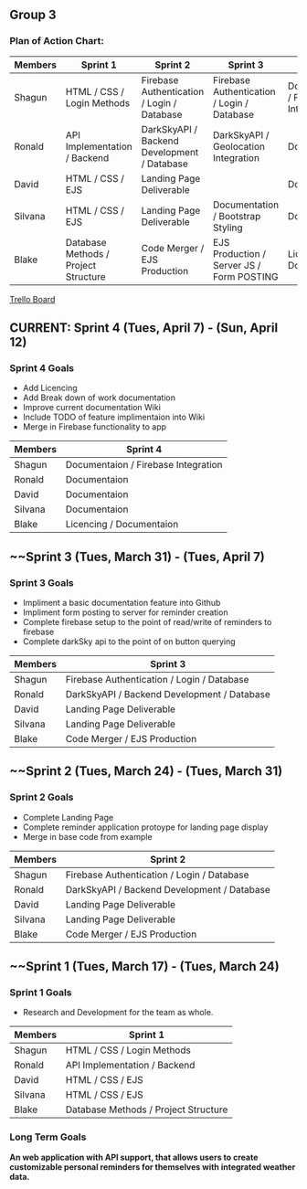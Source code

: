 ## Group 3

### Plan of Action Chart:

| Members | Sprint 1 | Sprint 2 | Sprint 3 | Sprint 4 |
| ------- | -------- | -------- | -------- | -------- |
| Shagun  | HTML / CSS / Login Methods | Firebase Authentication / Login / Database| Firebase Authentication / Login / Database | Documentaion / Firebase Integration |
| Ronald  | API Implementation / Backend |  DarkSkyAPI / Backend Development / Database | DarkSkyAPI / Geolocation Integration | Documentaion |
| David   | HTML / CSS / EJS |  Landing Page Deliverable  |  | Documentaion |
| Silvana | HTML / CSS / EJS | Landing Page Deliverable | Documentation / Bootstrap Styling | Documentaion |
| Blake   | Database Methods / Project Structure | Code Merger / EJS Production | EJS Production / Server JS / Form POSTING | Licencing / Documentaion |

[Trello Board](https://trello.com/invite/b/Bf31PkJP/b57518b64f5b2c1cb753b06326ea1366/reminders-application)

## CURRENT: Sprint 4 (Tues, April 7) - (Sun, April 12)

### Sprint 4 Goals

- Add Licencing
- Add Break down of work documentation
- Improve current documentation Wiki
- Include TODO of feature implimentaion into Wiki
- Merge in Firebase functionality to app

| Members | Sprint 4 |
| ------- | -------- |
| Shagun  | Documentaion / Firebase Integration |
| Ronald  | Documentaion |
| David   | Documentaion |
| Silvana | Documentaion |
| Blake   | Licencing / Documentaion |

## ~~Sprint 3 (Tues, March 31) - (Tues, April 7)

### Sprint 3 Goals

- Impliment a basic documentation feature into Github
- Impliment form posting to server for reminder creation
- Complete firebase setup to the point of read/write of reminders to firebase
- Complete darkSky api to the point of on button querying

| Members | Sprint 3 |
| ------- | -------- |
| Shagun  | Firebase Authentication / Login / Database |
| Ronald  | DarkSkyAPI / Backend Development / Database |
| David   | Landing Page Deliverable  |
| Silvana | Landing Page Deliverable |
| Blake   | Code Merger / EJS Production |

## ~~Sprint 2 (Tues, March 24) - (Tues, March 31)

### Sprint 2 Goals

- Complete Landing Page
- Complete reminder application protoype for landing page display
- Merge in base code from example

| Members | Sprint 2 |
| ------- | -------- |
| Shagun  | Firebase Authentication / Login / Database |
| Ronald  | DarkSkyAPI / Backend Development / Database |
| David   | Landing Page Deliverable  |
| Silvana | Landing Page Deliverable |
| Blake   | Code Merger / EJS Production |

## ~~Sprint 1 (Tues, March 17) - (Tues, March 24)

### Sprint 1 Goals

- Research and Development for the team as whole.

| Members | Sprint 1 | 
| ------- | -------- |
| Shagun  | HTML / CSS / Login Methods |
| Ronald  | API Implementation / Backend |
| David   | HTML / CSS / EJS |
| Silvana | HTML / CSS / EJS |
| Blake   | Database Methods / Project Structure |

### Long Term Goals

**An web application with API support, that allows users to create customizable personal reminders for themselves with integrated weather data.**
